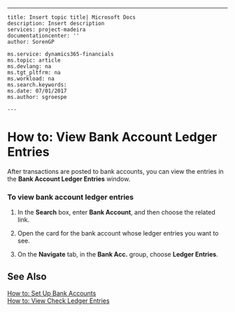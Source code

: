 ---
    title: Insert topic title| Microsoft Docs
    description: Insert description
    services: project-madeira
    documentationcenter: ''
    author: SorenGP

    ms.service: dynamics365-financials
    ms.topic: article
    ms.devlang: na
    ms.tgt_pltfrm: na
    ms.workload: na
    ms.search.keywords:
    ms.date: 07/01/2017
    ms.author: sgroespe

    ---
# How to: View Bank Account Ledger Entries
After transactions are posted to bank accounts, you can view the entries in the **Bank Account Ledger Entries** window.  
  
### To view bank account ledger entries  
  
1.  In the **Search** box, enter **Bank Account**, and then choose the related link.  
  
2.  Open the card for the bank account whose ledger entries you want to see.  
  
3.  On the **Navigate** tab, in the **Bank Acc.** group, choose **Ledger Entries**.  
  
## See Also  
 [How to: Set Up Bank Accounts](../FullExperience/how-to-set-up-bank-accounts.md)   
 [How to: View Check Ledger Entries](../FullExperience/how-to-view-check-ledger-entries.md)